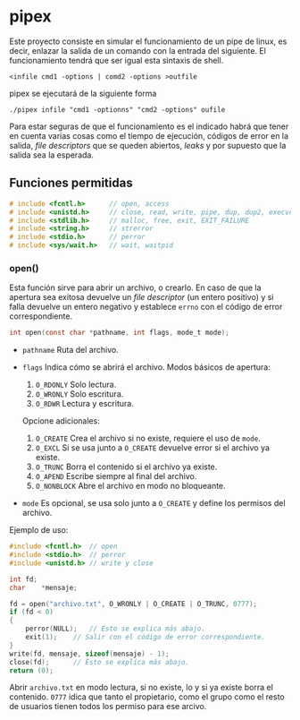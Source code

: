 # pipex
Este proyecto consiste en simular el funcionamiento de un pipe de linux, es decir, enlazar la salida de un comando con la entrada del siguiente.
El funcionamiento tendrá que ser igual esta sintaxis de shell.
```shell
<infile cmd1 -options | comd2 -options >outfile
```
pipex se ejecutará de la siguiente forma
```shell
./pipex infile "cmd1 -optionns" "cmd2 -options" oufile
```

Para estar seguras de que el funcionamiento es el indicado habrá que tener en cuenta varias cosas como el tiempo de ejecución, códigos de error en la salida, _file descriptors_ que se queden abiertos, _leaks_ y por supuesto que la salida sea la esperada.

## Funciones permitidas

```C
# include <fcntl.h>      // open, access
# include <unistd.h>     // close, read, write, pipe, dup, dup2, execve, fork
# include <stdlib.h>     // malloc, free, exit, EXIT_FAILURE
# include <string.h>     // strerror
# include <stdio.h>      // perror
# include <sys/wait.h>   // wait, waitpid
```

### open()
Esta función sirve para abrir un archivo, o crearlo. En caso de que la apertura sea exitosa devuelve un _file descriptor_ (un entero positivo) y si falla devuelve un entero negativo y establece `errno` con el código de error correspondiente.
```C
int	open(const char *pathname, int flags, mode_t mode);
```

- `pathname` Ruta del archivo.
- `flags` Indica cómo se abrirá el archivo.
	Modos básicos de apertura:
	1. `O_RDONLY` Solo lectura.
	2. `O_WRONLY` Solo escritura.
	3. `O_RDWR` Lectura y escritura.
	
	Opcione adicionales:
	1. `O_CREATE` Crea el archivo si no existe, requiere el uso de `mode`.
	2. `O_EXCL` Si se usa junto a `O_CREATE` devuelve error si el archivo ya existe.
	3. `O_TRUNC` Borra el contenido si el archivo ya existe.
	4. `O_APEND` Escribe siempre al final del archivo.
	5. `O_NONBLOCK` Abre el archivo en modo no bloqueante.
- `mode` Es opcional, se usa solo junto a `O_CREATE` y define los permisos del archivo.

Ejemplo de uso:
```C
#include <fcntl.h>	// open
#include <stdio.h>	// perror
#include <unistd.h>	// write y close

int	fd;
char	*mensaje;

fd = open("archivo.txt", O_WRONLY | O_CREATE | O_TRUNC, 0777);
if (fd < 0)
{
	perror(NULL);	// Esto se explica más abajo.
	exit(1);	// Salir con el código de error correspondiente.
}
write(fd, mensaje, sizeof(mensaje) - 1);
close(fd); 		// Esto se explica más abajo.
return (0);
```
Abrir `archivo.txt` en modo lectura, si no existe, lo y si ya existe borra el contenido. `0777` idica que tanto el propietario, como el grupo como el resto de usuarios tienen todos los permiso para ese arcivo.
